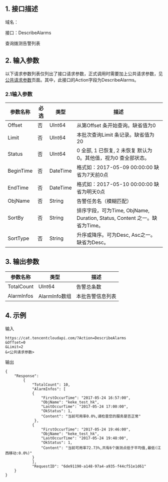## 1. 接口描述

域名：

接口：DescribeAlarms



查询拨测告警列表

## 2. 输入参数

以下请求参数列表仅列出了接口请求参数，正式调用时需要加上公共请求参数，见<a href="/doc/api/405/公共请求参数" title="公共请求参数">公共请求参数</a>页面。其中，此接口的Action字段为DescribeAlarms。

### 2.1输入参数

| 参数名称      | 必选   | 类型       | 描述                                      |
| --------- | ---- | ------ |  --------------------------------------- |
| Offset    | 否    | UInt64 | 从第Offset 条开始查询。缺省值为0      |
| Limit     | 否    | UInt64 | 本批次查询Limit 条记录。缺省值为20        |
| Status    | 否    | UInt64    | 0 全部, 1 已恢复, 2 未恢复  默认为0。其他值，视为0 查全部状态。                    |
| BeginTime | 否    | DateTime    |  格式如：2017-05-09 00:00:00  缺省为7天前0点                   |
| EndTime   | 否    | DateTime    | 格式如：2017-05-10 00:00:00  缺省为明天0点 |
| ObjName   | 否    | String    | 告警任务名（模糊匹配） |
| SortBy    | 否    | String    |排序字段，可为Time, ObjName, Duration, Status, Content 之一。缺省为Time。 |
| SortType  | 否    | String   | 升序或降序。可为Desc, Asc之一。缺省为Desc。 |


#### 

## 3. 输出参数

| 参数名称    | 类型     | 描述                  |
| ------- | ------ | ------------------- |
| TotalCount    | UInt64    | 告警总条数 |
| AlarmInfos | AlarmInfo数组 | 本批告警信息列表                |


## 4. 示例

输入

```
https://cat.tencentcloudapi.com/?Action=DescribeAlarms
&Offset=0
&Limit=2
&<公共请求参数>
```

输出

```
{
	"Response": 
        {	
            "TotalCount": 10,
            "AlarmInfos": [
            {
                "FirstOccurTime": "2017-05-24 16:57:00",
                "ObjName": "keke_test_hk",
                "LastOccurTime": "2017-05-24 17:00:00",
                "OkStatus": 1,
                "Content": "当前可用率0.0%,请检查您的服务是否正常"
             },
            {
                "FirstOccurTime": "2017-05-24 19:46:00",
                "ObjName": "keke_test_hk",
                "LastOccurTime": "2017-05-24 19:48:00",
                "OkStatus": 1,
                "Content": "当前可用率72.73%,共有6个拨测点低于平均值,最低(江西移动:0.0%)"
            }
            ],
            "RequestID": "6de91190-a148-97a4-a935-f44cf51e1d61"
	}	
}
```